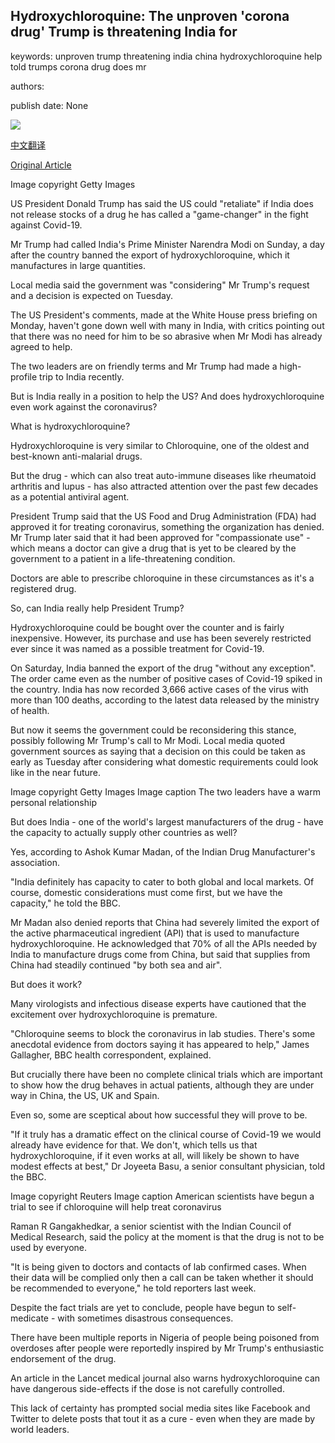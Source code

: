 ## Hydroxychloroquine: The unproven 'corona drug' Trump is threatening India for

keywords: unproven trump threatening india china hydroxychloroquine help told trumps corona drug does mr

authors: 

publish date: None

![](https://ichef.bbci.co.uk/news/1024/branded_news/117A8/production/_111629517_gettyimages-1214917069.jpg)

[中文翻译](Hydroxychloroquine%3A%20The%20unproven%20%27corona%20drug%27%20Trump%20is%20threatening%20India%20for_zh.md)

[Original Article](https://www.bbc.com/news/world-asia-india-52180660)

Image copyright Getty Images

US President Donald Trump has said the US could "retaliate" if India does not release stocks of a drug he has called a "game-changer" in the fight against Covid-19.

Mr Trump had called India's Prime Minister Narendra Modi on Sunday, a day after the country banned the export of hydroxychloroquine, which it manufactures in large quantities.

Local media said the government was "considering" Mr Trump's request and a decision is expected on Tuesday.

The US President's comments, made at the White House press briefing on Monday, haven't gone down well with many in India, with critics pointing out that there was no need for him to be so abrasive when Mr Modi has already agreed to help.

The two leaders are on friendly terms and Mr Trump had made a high-profile trip to India recently.

But is India really in a position to help the US? And does hydroxychloroquine even work against the coronavirus?

What is hydroxychloroquine?

Hydroxychloroquine is very similar to Chloroquine, one of the oldest and best-known anti-malarial drugs.

But the drug - which can also treat auto-immune diseases like rheumatoid arthritis and lupus - has also attracted attention over the past few decades as a potential antiviral agent.

President Trump said that the US Food and Drug Administration (FDA) had approved it for treating coronavirus, something the organization has denied. Mr Trump later said that it had been approved for "compassionate use" - which means a doctor can give a drug that is yet to be cleared by the government to a patient in a life-threatening condition.

Doctors are able to prescribe chloroquine in these circumstances as it's a registered drug.

So, can India really help President Trump?

Hydroxychloroquine could be bought over the counter and is fairly inexpensive. However, its purchase and use has been severely restricted ever since it was named as a possible treatment for Covid-19.

On Saturday, India banned the export of the drug "without any exception". The order came even as the number of positive cases of Covid-19 spiked in the country. India has now recorded 3,666 active cases of the virus with more than 100 deaths, according to the latest data released by the ministry of health.

But now it seems the government could be reconsidering this stance, possibly following Mr Trump's call to Mr Modi. Local media quoted government sources as saying that a decision on this could be taken as early as Tuesday after considering what domestic requirements could look like in the near future.

Image copyright Getty Images Image caption The two leaders have a warm personal relationship

But does India - one of the world's largest manufacturers of the drug - have the capacity to actually supply other countries as well?

Yes, according to Ashok Kumar Madan, of the Indian Drug Manufacturer's association.

"India definitely has capacity to cater to both global and local markets. Of course, domestic considerations must come first, but we have the capacity," he told the BBC.

Mr Madan also denied reports that China had severely limited the export of the active pharmaceutical ingredient (API) that is used to manufacture hydroxychloroquine. He acknowledged that 70% of all the APIs needed by India to manufacture drugs come from China, but said that supplies from China had steadily continued "by both sea and air".

But does it work?

Many virologists and infectious disease experts have cautioned that the excitement over hydroxychloroquine is premature.

"Chloroquine seems to block the coronavirus in lab studies. There's some anecdotal evidence from doctors saying it has appeared to help," James Gallagher, BBC health correspondent, explained.

But crucially there have been no complete clinical trials which are important to show how the drug behaves in actual patients, although they are under way in China, the US, UK and Spain.

Even so, some are sceptical about how successful they will prove to be.

"If it truly has a dramatic effect on the clinical course of Covid-19 we would already have evidence for that. We don't, which tells us that hydroxychloroquine, if it even works at all, will likely be shown to have modest effects at best," Dr Joyeeta Basu, a senior consultant physician, told the BBC.

Image copyright Reuters Image caption American scientists have begun a trial to see if chloroquine will help treat coronavirus

Raman R Gangakhedkar, a senior scientist with the Indian Council of Medical Research, said the policy at the moment is that the drug is not to be used by everyone.

"It is being given to doctors and contacts of lab confirmed cases. When their data will be complied only then a call can be taken whether it should be recommended to everyone," he told reporters last week.

Despite the fact trials are yet to conclude, people have begun to self-medicate - with sometimes disastrous consequences.

There have been multiple reports in Nigeria of people being poisoned from overdoses after people were reportedly inspired by Mr Trump's enthusiastic endorsement of the drug.

An article in the Lancet medical journal also warns hydroxychloroquine can have dangerous side-effects if the dose is not carefully controlled.

This lack of certainty has prompted social media sites like Facebook and Twitter to delete posts that tout it as a cure - even when they are made by world leaders.